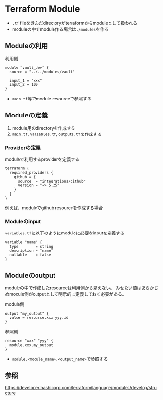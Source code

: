 # Terraform Module

* `.tf` fileを含んだdirectoryがterraformからmoduleとして扱われる
* moduleの中でmodule作る場合は`./modules`を作る

## Moduleの利用

利用側

```hcl
module "vault_dev" {
  source = "../../modules/vault"

  input_1 = "xxx"
  input_2 = 100
}
```

* `main.tf`等でmodule resourceで参照する

## Moduleの定義

1. module用のdirectoryを作成する
2. `main.tf`, `variables.tf`, `outputs.tf`を作成する

### Providerの定義

moduleで利用するproviderを定義する

```hcl
terraform {
  required_providers {
    github = {
      source  = "integrations/github"
      version = "~> 5.25"
    }
  }
}
```

例えば、moduleでgithub resourceを作成する場合

### Moduleのinput

`variables.tf`に以下のようにmoduleに必要なinputを定義する

```hcl
variable "name" {
  type        = string
  description = "name"
  nullable    = false
}
```


## Moduleのoutput

moduleの中で作成したresourceは利用側から見えない。
みせたい値はあらかじめmodule側がoutputとして明示的に定義しておく必要がある。

module側

```hcl
output "my_output" {
  value = resource.xxx.yyy.id
}
```

参照側

```hcl
resource "xxx" "yyy" {
  module.xxx.my_output
}
```

* `module.<module_name>.<output_name>`で参照する


## 参照

https://developer.hashicorp.com/terraform/language/modules/develop/structure